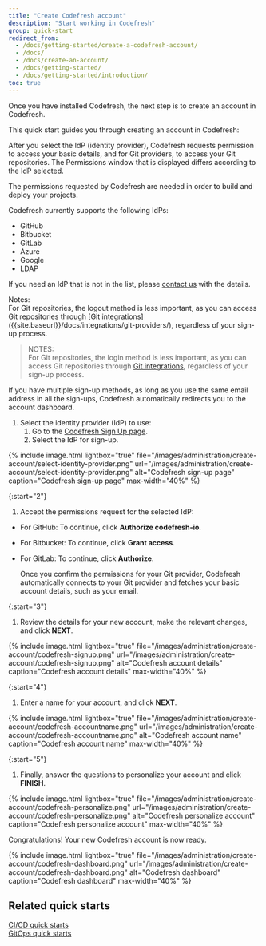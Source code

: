 ```yaml
---
title: "Create Codefresh account"
description: "Start working in Codefresh"
group: quick-start
redirect_from:
  - /docs/getting-started/create-a-codefresh-account/
  - /docs/
  - /docs/create-an-account/
  - /docs/getting-started/
  - /docs/getting-started/introduction/
toc: true
---
```

Once you have installed Codefresh, the next step is to create an account in Codefresh.

This quick start guides you through creating an account in Codefresh:

After you select the IdP (identity provider), Codefresh requests permission to access your basic details, and for Git providers, to access your Git repositories. The Permissions window that is displayed differs according to the IdP selected.

The permissions requested by Codefresh are needed in order to build and deploy your projects.

Codefresh currently supports the following IdPs:
* GitHub
* Bitbucket
* GitLab 
* Azure
* Google 
* LDAP

If you need an IdP that is not in the list, please [contact us](https://codefresh.io/contact-us/) with the details.

<div class="bd-callout bd-callout-danger">
Notes: <br>
For Git repositories, the logout method is less important, as you can access Git repositories through [Git integrations]({{site.baseurl}}/docs/integrations/git-providers/), regardless of your sign-up process. 
</div>

>NOTES:  
  For Git repositories, the login method is less important, as you can access Git repositories through [Git integrations]({{site.baseurl}}/docs/integrations/git-providers/), regardless of your sign-up process.  

  If you have multiple sign-up methods, as long as you use the same email address in all the sign-ups, Codefresh automatically redirects you to the account dashboard.

1. Select the identity provider (IdP) to use:  
    1. Go to the [Codefresh Sign Up page](https://g.codefresh.io/signup).  <!---need to change the URL and the screenshot-->
    1. Select the IdP for sign-up.

{% include 
image.html 
lightbox="true" 
file="/images/administration/create-account/select-identity-provider.png" 
url="/images/administration/create-account/select-identity-provider.png"
alt="Codefresh sign-up page" 
caption="Codefresh sign-up page" 
max-width="40%" 
%}

{:start="2"}
1. Accept the permissions request for the selected IdP:
  * For GitHub: To continue, click **Authorize codefresh-io**.
  * For Bitbucket: To continue, click **Grant access**.
  * For GitLab: To continue, click **Authorize**.

    Once you confirm the permissions for your Git provider, Codefresh automatically connects to your Git provider and fetches your basic account details, such as your email.

{:start="3"}
1. Review the details for your new account, make the relevant changes, and click **NEXT**. 

{% include 
image.html 
lightbox="true" 
file="/images/administration/create-account/codefresh-signup.png" 
url="/images/administration/create-account/codefresh-signup.png" 
alt="Codefresh account details" 
caption="Codefresh account details" 
max-width="40%" 
%}

{:start="4"}
1. Enter a name for your account, and click **NEXT**.

{% include 
image.html 
lightbox="true" 
file="/images/administration/create-account/codefresh-accountname.png" 
url="/images/administration/create-account/codefresh-accountname.png" 
alt="Codefresh account name" 
caption="Codefresh account name" 
max-width="40%" 
%}

{:start="5"}
1. Finally, answer the questions to personalize your account and click **FINISH**.

{% include 
image.html 
lightbox="true" 
file="/images/administration/create-account/codefresh-personalize.png" 
url="/images/administration/create-account/codefresh-personalize.png" 
alt="Codefresh personalize account" 
caption="Codefresh personalize account" 
max-width="40%" 
%}

Congratulations! Your new Codefresh account is now ready.

{% include 
image.html 
lightbox="true" 
file="/images/administration/create-account/codefresh-dashboard.png" 
url="/images/administration/create-account/codefresh-dashboard.png" 
alt="Codefresh dashboard" 
caption="Codefresh dashboard" 
max-width="40%" 
%}


## Related quick starts
[CI/CD quick starts]({{site.baseurl}}/docs/quick-start/ci-quick-start/)  
[GitOps quick starts]({{site.baseurl}}/docs/quick-start/gitops-quick-start/)  





